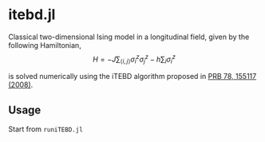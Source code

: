 # itebd.jl

Classical two-dimensional Ising model in a longitudinal field, given by the following Hamiltonian,
$$
H = -J \sum_{\langle i,j \rangle} \sigma_i^z \sigma_j^z - h \sum_i \sigma_i^z
$$

is solved numerically using the iTEBD algorithm proposed in [PRB 78, 155117 (2008)](https://link.aps.org/doi/10.1103/PhysRevB.78.155117).

## Usage

Start from `runiTEBD.jl`